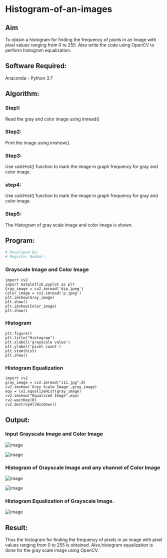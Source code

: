 # Histogram-of-an-images
## Aim
To obtain a histogram for finding the frequency of pixels in an Image with pixel values ranging from 0 to 255. Also write the code using OpenCV to perform histogram equalization.

## Software Required:
Anaconda - Python 3.7

## Algorithm:
### Step1:
Read the gray and color image using imread()

### Step2:
Print the image using imshow().



### Step3:
Use calcHist() function to mark the image in graph frequency for gray and color image.

### step4:
Use calcHist() function to mark the image in graph frequency for gray and color image.

### Step5:
The Histogram of gray scale image and color image is shown.


## Program:
```python
# Developed By: 
# Register Number:
```
### Grayscale Image and Color Image
```
import cv2
import matplotlib.pyplot as plt
Gray_image = cv2.imread('dip.jpeg')
Color_image = cv2.imread('p.jpeg')
plt.imshow(Gray_image)
plt.show()
plt.imshow(Color_image)
plt.show()
```
### Histogram
```
plt.figure()
plt.title("Histogram")
plt.xlabel('grayscale value')
plt.ylabel('pixel count')
plt.stem(hist)
plt.show()
```

### Histogram Equalization
```
import cv2
gray_image = cv2.imread("i11.jpg",0)
cv2.imshow('Grey Scale Image',gray_image)
equ = cv2.equalizeHist(gray_image)
cv2.imshow("Equalized Image",equ)
cv2.waitKey(0)
cv2.destroyAllWindows()

```
## Output:
### Input Grayscale Image and Color Image
![image](https://github.com/shalini-venkatesan/Histogram-of-an-images/assets/118720291/a4251306-be99-41e0-af29-29fb1f21357f)




![image](https://github.com/shalini-venkatesan/Histogram-of-an-images/assets/118720291/3a871848-bdb4-4c8d-b2a4-995cc0fb1ba5)
### Histogram of Grayscale Image and any channel of Color Image
![image](https://github.com/shalini-venkatesan/Histogram-of-an-images/assets/118720291/01631636-bc07-4937-a404-3e1abbf17fb0)

![image](https://github.com/shalini-venkatesan/Histogram-of-an-images/assets/118720291/8797ed86-76f7-432c-a7ec-a92d33665c1f)

### Histogram Equalization of Grayscale Image.

![image](https://github.com/shalini-venkatesan/Histogram-of-an-images/assets/118720291/fdc5b9a7-05b4-4985-ba5a-9693224a991f)



## Result: 
Thus the histogram for finding the frequency of pixels in an image with pixel values ranging from 0 to 255 is obtained. Also,histogram equalization is done for the gray scale image using OpenCV.
